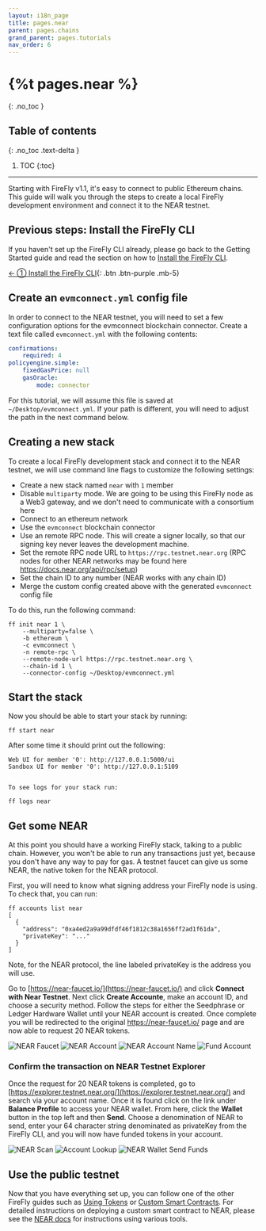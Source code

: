 ```yaml
---
layout: i18n_page
title: pages.near
parent: pages.chains
grand_parent: pages.tutorials
nav_order: 6
---
```



# {%t pages.near %}
{: .no_toc }

## Table of contents
{: .no_toc .text-delta }

1. TOC
{:toc}

---

Starting with FireFly v1.1, it's easy to connect to public Ethereum chains. This guide will walk you through the steps to create a local FireFly development environment and connect it to the NEAR testnet.

## Previous steps: Install the FireFly CLI
If you haven't set up the FireFly CLI already, please go back to the Getting Started guide and read the section on how to [Install the FireFly CLI](../../gettingstarted/firefly_cli.md).

[← ① Install the FireFly CLI](../../gettingstarted/firefly_cli.md){: .btn .btn-purple .mb-5}

## Create an `evmconnect.yml` config file
In order to connect to the NEAR testnet, you will need to set a few configuration options for the evmconnect blockchain connector. Create a text file called `evmconnect.yml` with the following contents:

```yml
confirmations:
    required: 4
policyengine.simple:
    fixedGasPrice: null
    gasOracle:
        mode: connector
```

For this tutorial, we will assume this file is saved at `~/Desktop/evmconnect.yml`. If your path is different, you will need to adjust the path in the next command below.

## Creating a new stack
To create a local FireFly development stack and connect it to the NEAR testnet, we will use command line flags to customize the following settings:

 - Create a new stack named `near` with `1` member
 - Disable `multiparty` mode. We are going to be using this FireFly node as a Web3 gateway, and we don't need to communicate with a consortium here
 - Connect to an ethereum network
 - Use the `evmconnect` blockchain connector
 - Use an remote RPC node. This will create a signer locally, so that our signing key never leaves the development machine.
 - Set the remote RPC node URL to `https://rpc.testnet.near.org` (RPC nodes for other NEAR networks may be found here https://docs.near.org/api/rpc/setup)
 - Set the chain ID to any number (NEAR works with any chain ID)
 - Merge the custom config created above with the generated `evmconnect` config file

To do this, run the following command:
```
ff init near 1 \
    --multiparty=false \
    -b ethereum \
    -c evmconnect \
    -n remote-rpc \
    --remote-node-url https://rpc.testnet.near.org \
    --chain-id 1 \
    --connector-config ~/Desktop/evmconnect.yml
```

## Start the stack
Now you should be able to start your stack by running:

```
ff start near
```

After some time it should print out the following:

```
Web UI for member '0': http://127.0.0.1:5000/ui
Sandbox UI for member '0': http://127.0.0.1:5109


To see logs for your stack run:

ff logs near
```

## Get some NEAR
At this point you should have a working FireFly stack, talking to a public chain. However, you won't be able to run any transactions just yet, because you don't have any way to pay for gas. A testnet faucet can give us some NEAR, the native token for the NEAR protocol.

First, you will need to know what signing address your FireFly node is using. To check that, you can run:

```
ff accounts list near
[
  {
    "address": "0xa4ed2a9a99dfdf46f1812c38a1656ff2ad1f61da",
    "privateKey": "..."
  }
]
```
Note, for the NEAR protocol, the line labeled privateKey is the address you will use.

Go to [https://near-faucet.io/](https://near-faucet.io/) and click **Connect with Near Testnet**. Next click **Create Accounte**, make an account ID, and choose a security method. Follow the steps for either the Seedphrase or Ledger Hardware Wallet until your NEAR account is created. Once complete you will be redirected to the original https://near-faucet.io/ page and are now able to request 20 NEAR tokens.

![NEAR Faucet](images/near_faucet.png) 
![NEAR Account](images/near_account.png)
![NEAR Account Name](images/near_account_name.png)
![Fund Account](images/near_fund_account.png)

### Confirm the transaction on NEAR Testnet Explorer
Once the request for 20 NEAR tokens is completed, go to [https://explorer.testnet.near.org/](https://explorer.testnet.near.org/) and search via your account name. Once it is found click on the link under **Balance Profile** to access your NEAR wallet. From here, click the **Wallet** button in the top left and then **Send**. Choose a denomination of NEAR to send, enter your 64 character string denominated as privateKey from the FireFly CLI, and you will now have funded tokens in your account.


![NEAR Scan](images/near_scan.png)
![Account Lookup](images/near_account_lookup.png)
![NEAR Wallet Send Funds](images/near_wallet_send_funds.png)

## Use the public testnet
Now that you have everything set up, you can follow one of the other FireFly guides such as [Using Tokens](../tokens/index.md) or [Custom Smart Contracts](../custom_contracts/ethereum.md). For detailed instructions on deploying a custom smart contract to NEAR, please see the [NEAR docs](https://docs.near.org/develop/contracts/introduction) for instructions using various tools.